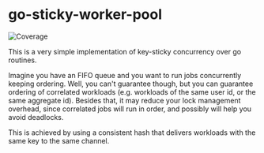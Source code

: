 # go-sticky-worker-pool
![Coverage](https://img.shields.io/badge/Coverage-94.2%25-brightgreen)

This is a very simple implementation of key-sticky concurrency over go routines.

Imagine you have an FIFO queue and you want to run jobs concurrently keeping ordering. Well, you can't guarantee though, but you can guarantee ordering of correlated workloads (e.g. workloads of the same user id, or the same aggregate id).
Besides that, it may reduce your lock management overhead, since correlated jobs will run in order, and possibly will help you avoid deadlocks.

This is achieved by using a consistent hash that delivers workloads with the same key to the same channel.
